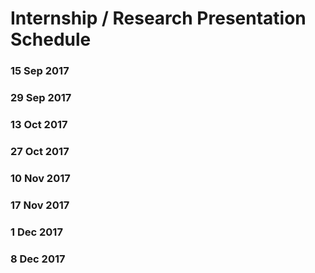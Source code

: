 # Internship / Research Presentation Schedule

### 15 Sep 2017

### 29 Sep 2017

### 13 Oct 2017

### 27 Oct 2017

### 10 Nov 2017

### 17 Nov 2017

### 1 Dec 2017

### 8 Dec 2017
  

